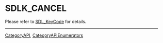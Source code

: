 # SDLK_CANCEL

Please refer to [SDL_KeyCode](SDL_KeyCode) for details.

----
[CategoryAPI](CategoryAPI), [CategoryAPIEnumerators](CategoryAPIEnumerators)

